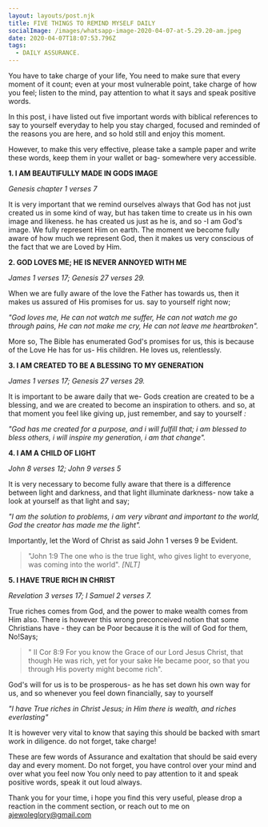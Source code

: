 ```yaml
---
layout: layouts/post.njk
title: FIVE THINGS TO REMIND MYSELF DAILY
socialImage: /images/whatsapp-image-2020-04-07-at-5.29.20-am.jpeg
date: 2020-04-07T18:07:53.796Z
tags:
  - DAILY ASSURANCE.
---
```

You have to take charge of your life, You need to make sure that every moment of it count;  even at your most vulnerable point, take charge of how you feel; listen to the mind, pay attention to what it says and speak positive words.

In this post, i have listed out five important words with biblical references to say to yourself everyday to help you stay charged, focused and reminded of the reasons you are here, and so hold still and enjoy this moment.

However, to make this very effective, please take a sample paper and write these words, keep them in your wallet or bag- somewhere very accessible.

**1. I AM BEAUTIFULLY MADE IN GODS IMAGE**

   *Genesis chapter 1 verses 7* 

It is very important that we remind ourselves always that God has not just created us in some kind of way, but has taken time to create us in his own image and likeness. he has created us just as he is, and so -I am God's image. We fully represent Him on earth. The moment we become fully aware of how much we represent God, then it makes us very conscious of the fact that we are Loved by Him.

 **2. GOD LOVES ME; HE IS NEVER ANNOYED WITH ME**         

*James 1 verses 17; Genesis 27 verses 29.*

 When we are fully aware of the love the Father has towards us, then it makes us assured of His promises for us. say to yourself right now; 

*"God loves me, He can not watch me suffer, He can not watch me go through pains, He can not make me cry, He can not leave me heartbroken".* 

More so, The Bible has enumerated God's promises for us, this is because of the Love He has for us- His children. He loves us, relentlessly.

**3. I AM CREATED TO BE A BLESSING TO MY GENERATION**

 *James 1 verses 17; Genesis 27 verses 29.*

It is important to be aware daily that we- Gods creation are created to be a blessing, and we are created to become an inspiration to others. and so, at that moment you feel like giving up, just remember, and say to yourself *:* 

*"God has me created for a purpose, and i will fulfill that; i am blessed to bless others, i will inspire my generation, i am that change".* 

**4. I AM A CHILD OF LIGHT**

*John 8 verses 12; John 9 verses 5*

It is very necessary to become fully aware that there is a difference between light and darkness, and that light illuminate darkness- now take a look at yourself as that light and say; 

*"I am the solution to problems, i am very vibrant and important to the world, God the creator has made me the light".*

Importantly, let the Word of Christ as said  John 1 verses 9 be Evident. 

> "John 1:9 The one who is the true light, who gives light to everyone, was coming into the world". *\[NLT]*

**5. I HAVE TRUE RICH IN CHRIST** 

 *Revelation 3 verses 17; I Samuel 2 verses 7.*

True riches comes from God, and the power to make wealth comes from Him also. There is however this wrong preconceived notion that some Christians have - they can be Poor because it is the will of God for them, No!Says; 

> " II Cor 8:9  For you know the Grace of our Lord Jesus Christ, that though He was rich, yet for your sake He became poor, so that you through His poverty might become rich".

God's will for us is to be prosperous- as he has set down his own way for us, and so whenever you feel down financially, say to yourself

*"I have True riches in Christ Jesus; in Him there is wealth, and riches everlasting"*

It is however very vital to know that saying this should be backed with smart work in diligence. do not forget, take charge!

These are few words of Assurance and exaltation that should be said every day and every moment. Do not forget, you have control over your mind and over what you feel now You only need to pay attention to it and speak positive words, speak it out loud always. 

Thank you for your time, i hope you find this very useful, please drop a reaction in the comment section, or reach out to me on ajewoleglory@gmail.com